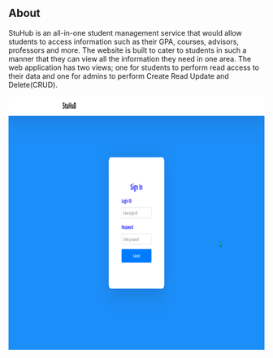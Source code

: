 ## About
StuHub is an all-in-one student management service that would allow students to access information such as their GPA, courses, advisors, professors and more. The website is built to cater to students in such a manner that they can view all the information they need in one area. The web application has two views; one for students to perform read access to their data and one for admins to perform Create Read Update and Delete(CRUD).


<img 
      src="/client/public/1sb.png" 
      height=500px 
   />

